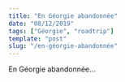 ```yaml
---
title: "En Géorgie abandonnée"
date: "08/12/2019"
tags: ["Géorgie", "roadtrip"]
template: "post"
slug: "/en-géorgie-abandonnée"
---
```

En Géorgie abandonnée...
